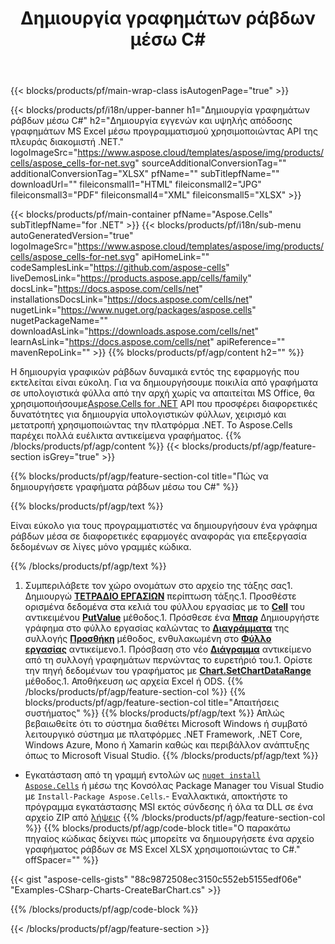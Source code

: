 ﻿---
title: Δημιουργία γραφημάτων ράβδων μέσω C#
url: /el/net/create-bar-chart/
description: C# Δείγμα κώδικα για τη δημιουργία γραφημάτων ράβδων στο Excel χρησιμοποιώντας τη Βιβλιοθήκη .NET. Χρησιμοποιήστε αυτόν τον κώδικα για τη δημιουργία ενός γραφήματος ράβδων στο MS Excel εντός VB.NET, Asp.NET ή οποιασδήποτε εφαρμογής που βασίζεται σε .NET.
---
{{< blocks/products/pf/main-wrap-class isAutogenPage="true" >}}

{{< blocks/products/pf/i18n/upper-banner h1="Δημιουργία γραφημάτων ράβδων μέσω C#" h2="Δημιουργία εγγενών και υψηλής απόδοσης γραφημάτων MS Excel μέσω προγραμματισμού χρησιμοποιώντας API της πλευράς διακομιστή .NET." logoImageSrc="https://www.aspose.cloud/templates/aspose/img/products/cells/aspose_cells-for-net.svg" sourceAdditionalConversionTag="" additionalConversionTag="XLSX" pfName="" subTitlepfName="" downloadUrl="" fileiconsmall1="HTML" fileiconsmall2="JPG" fileiconsmall3="PDF" fileiconsmall4="XML" fileiconsmall5="XLSX" >}}

{{< blocks/products/pf/main-container pfName="Aspose.Cells" subTitlepfName="for .NET" >}}
{{< blocks/products/pf/i18n/sub-menu autoGeneratedVersion="true" logoImageSrc="https://www.aspose.cloud/templates/aspose/img/products/cells/aspose_cells-for-net.svg" apiHomeLink="" codeSamplesLink="https://github.com/aspose-cells" liveDemosLink="https://products.aspose.app/cells/family" docsLink="https://docs.aspose.com/cells/net" installationsDocsLink="https://docs.aspose.com/cells/net" nugetLink="https://www.nuget.org/packages/aspose.cells" nugetPackageName="" downloadAsLink="https://downloads.aspose.com/cells/net" learnAsLink="https://docs.aspose.com/cells/net" apiReference="" mavenRepoLink="" >}}
{{% blocks/products/pf/agp/content h2="" %}}

Η δημιουργία γραφικών ράβδων δυναμικά εντός της εφαρμογής που εκτελείται είναι εύκολη. Για να δημιουργήσουμε ποικιλία από γραφήματα σε υπολογιστικά φύλλα από την αρχή χωρίς να απαιτείται MS Office, θα χρησιμοποιήσουμε[Aspose.Cells for .NET](https://products.aspose.com/cells/net)  API που προσφέρει διαφορετικές δυνατότητες για δημιουργία υπολογιστικών φύλλων, χειρισμό και μετατροπή χρησιμοποιώντας την πλατφόρμα .NET. Το Aspose.Cells παρέχει πολλά ευέλικτα αντικείμενα γραφήματος.
{{% /blocks/products/pf/agp/content %}}
{{< blocks/products/pf/agp/feature-section isGrey="true" >}}

{{% blocks/products/pf/agp/feature-section-col title="Πώς να δημιουργήσετε γραφήματα ράβδων μέσω του C#" %}}

{{% blocks/products/pf/agp/text %}}

Είναι εύκολο για τους προγραμματιστές να δημιουργήσουν ένα γράφημα ράβδων μέσα σε διαφορετικές εφαρμογές αναφοράς για επεξεργασία δεδομένων σε λίγες μόνο γραμμές κώδικα.

{{% /blocks/products/pf/agp/text %}}

1. Συμπεριλάβετε τον χώρο ονομάτων στο αρχείο της τάξης σας1. Δημιουργώ [**ΤΕΤΡΑΔΙΟ ΕΡΓΑΣΙΩΝ**](https://reference.aspose.com/cells/net/aspose.cells/workbook) περίπτωση τάξης.1. Προσθέστε ορισμένα δεδομένα στα κελιά του φύλλου εργασίας με το [**Cell**](https://reference.aspose.com/cells/net/aspose.cells/cell) του αντικειμένου [**PutValue**](https://reference.aspose.com/cells/net/aspose.cells/cell/methods/putvalue/index) μέθοδος.1. Πρόσθεσε ένα [**Μπαρ**](https://reference.aspose.com/cells/net/aspose.cells.charts/charttype) Δημιουργήστε γράφημα στο φύλλο εργασίας καλώντας το [**Διαγράμματα**](https://reference.aspose.com/cells/net/aspose.cells.charts/chartcollection) της συλλογής [**Προσθήκη**](https://reference.aspose.com/cells/net/aspose.cells.charts/chartcollection/methods/add) μέθοδος, ενθυλακωμένη στο [**Φύλλο εργασίας**](https://reference.aspose.com/cells/net/aspose.cells/worksheet) αντικείμενο.1. Πρόσβαση στο νέο [**Διάγραμμα**](https://reference.aspose.com/cells/net/aspose.cells.charts/chart) αντικείμενο από τη συλλογή γραφημάτων περνώντας το ευρετήριό του.1. Ορίστε την πηγή δεδομένων του γραφήματος με [**Chart.SetChartDataRange**](https://https://reference.aspose.com/cells/net/aspose.cells.charts/chart/methods/setchartdatarange) μέθοδος.1. Αποθήκευση ως αρχεία Excel ή ODS.
{{% /blocks/products/pf/agp/feature-section-col %}}
{{% blocks/products/pf/agp/feature-section-col title="Απαιτήσεις συστήματος" %}}
{{% blocks/products/pf/agp/text %}}
Απλώς βεβαιωθείτε ότι το σύστημα διαθέτει Microsoft Windows ή συμβατό λειτουργικό σύστημα με πλατφόρμες .NET Framework, .NET Core, Windows Azure, Mono ή Xamarin καθώς και περιβάλλον ανάπτυξης όπως το Microsoft Visual Studio.
{{% /blocks/products/pf/agp/text %}}
- Εγκατάσταση από τη γραμμή εντολών ως <code><a href="https://downloads.aspose.com/cells/net">nuget install Aspose.Cells</a></code> ή μέσω της Κονσόλας Package Manager του Visual Studio με <code>Install-Package Aspose.Cells</code>.- Εναλλακτικά, αποκτήστε το πρόγραμμα εγκατάστασης MSI εκτός σύνδεσης ή όλα τα DLL σε ένα αρχείο ZIP από <a href="https://downloads.aspose.com/cells/net">λήψεις</a>
{{% /blocks/products/pf/agp/feature-section-col %}}
{{% blocks/products/pf/agp/code-block title="Ο παρακάτω πηγαίος κώδικας δείχνει πώς μπορείτε να δημιουργήσετε ένα αρχείο γραφήματος ράβδων σε MS Excel XLSX χρησιμοποιώντας το C#." offSpacer="" %}}

{{< gist "aspose-cells-gists" "88c9872508ec3150c552eb5155edf06e" "Examples-CSharp-Charts-CreateBarChart.cs" >}}

{{% /blocks/products/pf/agp/code-block %}}

{{< /blocks/products/pf/agp/feature-section >}}

<!-- aboutfile Starts -->